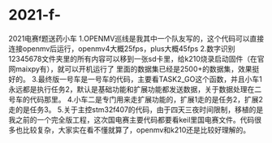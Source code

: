 # 2021-f-
2021电赛f题送药小车
1.OPENMV巡线是我其中一个队友写的，这个代码可以直接连接openmv后运行，openmv4大概25fps，plus大概45fps
2.数字识别12345678文件夹里的所有内容可以移到一张sd卡里，给k210烧录启动固件（在官网maixpy有），就可以开机运行了
  里面的数据集已经是2500+的数据集，效果挺好的。
3.最终版一号车是一号车的代码，主要看TASK2_GO这个函数，并且小车1永远都是执行任务2，默认是基础功能和扩展功能都发送数据，关于数据处理在二号车的代码那里。
4.小车二是专门用来走扩展功能的，扩展1走的是任务2，扩展2走的是任务3。
5.关于主控stm32f407的代码，由于四天三夜时间限制，移植的是我之前的一个完全版工程，这次国电赛主要代码都要看keil里国电赛文件。代码很多也比较复杂，大家实在看不懂就算了，openmv和k210还是比较好理解的。
